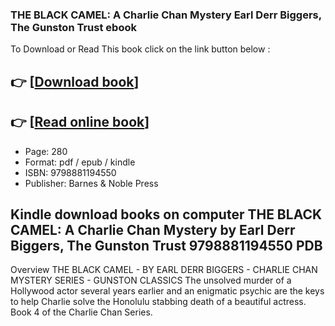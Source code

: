 ### THE BLACK CAMEL: A Charlie Chan Mystery Earl Derr Biggers, The Gunston Trust ebook

To Download or Read This book click on the link button below :

## 👉  [**[Download book](http://filesbooks.info/download.php?group=book&from=github.com&id=713128&lnk=1063 "Download book")**]

## 👉  [**[Read online book](http://filesbooks.info/download.php?group=book&from=github.com&id=713128&lnk=1063 "Read online book")**]


* Page: 280
* Format: pdf / epub / kindle
* ISBN: 9798881194550
* Publisher: Barnes &amp; Noble Press



## Kindle download books on computer THE BLACK CAMEL: A Charlie Chan Mystery by Earl Derr Biggers, The Gunston Trust 9798881194550 PDB


Overview
THE BLACK CAMEL - BY EARL DERR BIGGERS - CHARLIE CHAN MYSTERY SERIES - GUNSTON CLASSICS
 The unsolved murder of a Hollywood actor several years earlier and an enigmatic psychic are the keys to help Charlie solve the Honolulu stabbing death of a beautiful actress. Book 4 of the Charlie Chan Series.



